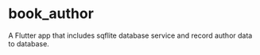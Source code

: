 # book_author
A Flutter app that includes sqflite database service and record author data to database. 
